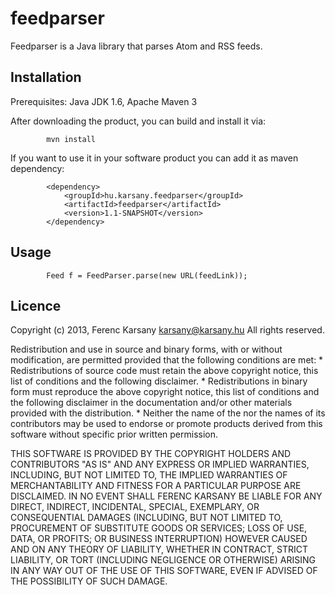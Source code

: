 feedparser
==========

Feedparser is a Java library that parses Atom and RSS feeds.

Installation
------------

Prerequisites: Java JDK 1.6, Apache Maven 3

After downloading the product, you can build and install it via:

			mvn install
			
			
If you want to use it in your software product you can add it
as maven dependency:

			<dependency>
				<groupId>hu.karsany.feedparser</groupId>
				<artifactId>feedparser</artifactId>
				<version>1.1-SNAPSHOT</version>
			</dependency>


Usage
-----

			Feed f = FeedParser.parse(new URL(feedLink));
			

Licence
-------

Copyright (c) 2013, Ferenc Karsany <karsany@karsany.hu>
All rights reserved.

Redistribution and use in source and binary forms, with or without
modification, are permitted provided that the following conditions are met:
    * Redistributions of source code must retain the above copyright
      notice, this list of conditions and the following disclaimer.
    * Redistributions in binary form must reproduce the above copyright
      notice, this list of conditions and the following disclaimer in the
      documentation and/or other materials provided with the distribution.
    * Neither the name of the <organization> nor the
      names of its contributors may be used to endorse or promote products
      derived from this software without specific prior written permission.

THIS SOFTWARE IS PROVIDED BY THE COPYRIGHT HOLDERS AND CONTRIBUTORS "AS IS" AND
ANY EXPRESS OR IMPLIED WARRANTIES, INCLUDING, BUT NOT LIMITED TO, THE IMPLIED
WARRANTIES OF MERCHANTABILITY AND FITNESS FOR A PARTICULAR PURPOSE ARE
DISCLAIMED. IN NO EVENT SHALL FERENC KARSANY BE LIABLE FOR ANY
DIRECT, INDIRECT, INCIDENTAL, SPECIAL, EXEMPLARY, OR CONSEQUENTIAL DAMAGES
(INCLUDING, BUT NOT LIMITED TO, PROCUREMENT OF SUBSTITUTE GOODS OR SERVICES;
LOSS OF USE, DATA, OR PROFITS; OR BUSINESS INTERRUPTION) HOWEVER CAUSED AND
ON ANY THEORY OF LIABILITY, WHETHER IN CONTRACT, STRICT LIABILITY, OR TORT
(INCLUDING NEGLIGENCE OR OTHERWISE) ARISING IN ANY WAY OUT OF THE USE OF THIS
SOFTWARE, EVEN IF ADVISED OF THE POSSIBILITY OF SUCH DAMAGE.
